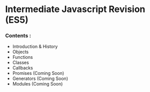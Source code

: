 # Intermediate Javascript Revision (ES5)

### Contents :

- Introduction & History
- Objects
- Functions
- Classes
- Callbacks
- Promises (Coming Soon)
- Generators (Coming Soon)
- Modules (Coming Soon)
